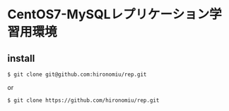 # CentOS7-MySQLレプリケーション学習用環境

## install
```
$ git clone git@github.com:hironomiu/rep.git
```
or
```
$ git clone https://github.com/hironomiu/rep.git
```
